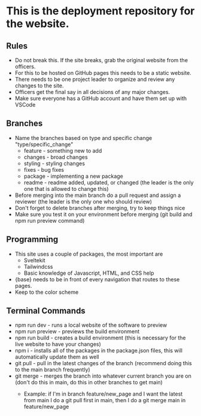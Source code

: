 # This is the deployment repository for the website. 
## Rules
- Do not break this. If the site breaks, grab the original website from the officers.
- For this to be hosted on GitHub pages this needs to be a static website.
- There needs to be one project leader to organize and review any changes to the site. 
- Officers get the final say in all decisions of any major changes.  
- Make sure everyone has a GitHub account and have them set up with VSCode
## Branches
- Name the branches based on type and specific change "type/specific_change"
    - feature - something new to add
    - changes - broad changes
    - styling - styling changes
    - fixes - bug fixes
    - package - implementing a new package
    - readme - readme added, updated, or changed (the leader is the only one that is allowed to change this)
- Before merging into the main branch do a pull request and assign a reviewer (the leader is the only one who should review)
- Don't forget to delete branches after merging, try to keep things nice
- Make sure you test it on your environment before merging (git build and npm run preview command)
## Programming
- This site uses a couple of packages, the most important are
    - Sveltekit
    - Tailwindcss
    - Basic knowledge of Javascript, HTML, and CSS help
- {base} needs to be in front of every navigation that routes to these pages.
- Keep to the color scheme
## Terminal Commands
- npm run dev - runs a local website of the software to preview
- npm run preview - previews the build environment
- npm run build - creates a build environment (this is necessary for the live website to have your changes)
- npm i - installs all of the packages in the package.json files, this will automatically update them as well
- git pull - pull in the latest changes of the branch (recommend doing this to the main branch frequently)
- git merge <branch name> - merges the branch into whatever current branch you are on (don't do this in main, do this in other branches to get main)
    - Example: if I'm in branch feature/new_page and I want the latest from main I do a git pull first in main, then I do a git merge main in feature/new_page
